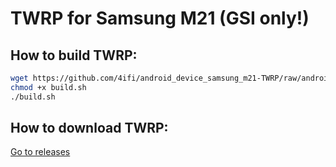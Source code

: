 # TWRP for Samsung M21 (GSI only!)

## How to build TWRP:
```bash
wget https://github.com/4ifi/android_device_samsung_m21-TWRP/raw/android-10.0/build.sh
chmod +x build.sh
./build.sh
```
## How to download TWRP:
[Go to releases](https://github.com/4ifi/android_device_samsung_m21-TWRP/releases)

